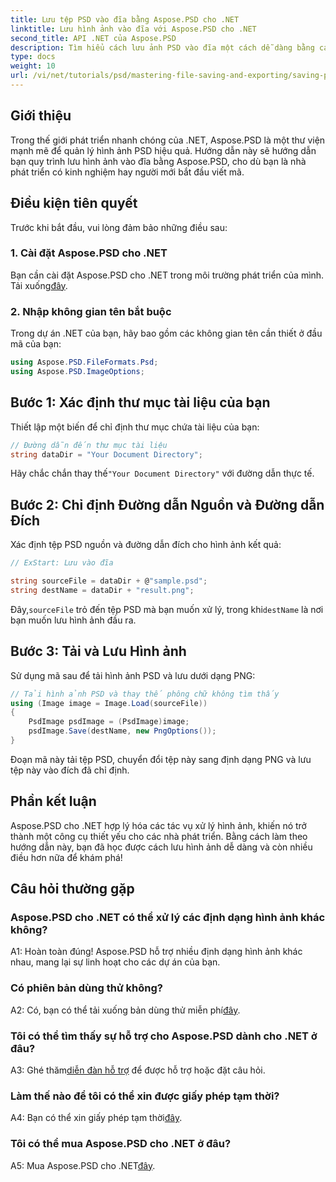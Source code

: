 ```yaml
---
title: Lưu tệp PSD vào đĩa bằng Aspose.PSD cho .NET
linktitle: Lưu hình ảnh vào đĩa với Aspose.PSD cho .NET
second_title: API .NET của Aspose.PSD
description: Tìm hiểu cách lưu ảnh PSD vào đĩa một cách dễ dàng bằng cách làm theo hướng dẫn từng bước. Cho dù bạn đang chuyển đổi tệp PSD sang nhiều định dạng ảnh khác nhau hay quản lý các tài sản ảnh phức tạp.
type: docs
weight: 10
url: /vi/net/tutorials/psd/mastering-file-saving-and-exporting/saving-psd-files-to-disk/
---
```

## Giới thiệu

Trong thế giới phát triển nhanh chóng của .NET, Aspose.PSD là một thư viện mạnh mẽ để quản lý hình ảnh PSD hiệu quả. Hướng dẫn này sẽ hướng dẫn bạn quy trình lưu hình ảnh vào đĩa bằng Aspose.PSD, cho dù bạn là nhà phát triển có kinh nghiệm hay người mới bắt đầu viết mã. 

## Điều kiện tiên quyết

Trước khi bắt đầu, vui lòng đảm bảo những điều sau:

### 1. Cài đặt Aspose.PSD cho .NET

 Bạn cần cài đặt Aspose.PSD cho .NET trong môi trường phát triển của mình. Tải xuống[đây](https://releases.aspose.com/psd/net/).

### 2. Nhập không gian tên bắt buộc

Trong dự án .NET của bạn, hãy bao gồm các không gian tên cần thiết ở đầu mã của bạn:

```csharp
using Aspose.PSD.FileFormats.Psd;
using Aspose.PSD.ImageOptions;
```

## Bước 1: Xác định thư mục tài liệu của bạn

Thiết lập một biến để chỉ định thư mục chứa tài liệu của bạn:

```csharp
// Đường dẫn đến thư mục tài liệu
string dataDir = "Your Document Directory";
```

 Hãy chắc chắn thay thế`"Your Document Directory"` với đường dẫn thực tế.

## Bước 2: Chỉ định Đường dẫn Nguồn và Đường dẫn Đích

Xác định tệp PSD nguồn và đường dẫn đích cho hình ảnh kết quả:

```csharp
// ExStart: Lưu vào đĩa

string sourceFile = dataDir + @"sample.psd";
string destName = dataDir + "result.png";
```

 Đây,`sourceFile` trỏ đến tệp PSD mà bạn muốn xử lý, trong khi`destName` là nơi bạn muốn lưu hình ảnh đầu ra.

## Bước 3: Tải và Lưu Hình ảnh

Sử dụng mã sau để tải hình ảnh PSD và lưu dưới dạng PNG:

```csharp
// Tải hình ảnh PSD và thay thế phông chữ không tìm thấy
using (Image image = Image.Load(sourceFile))
{
    PsdImage psdImage = (PsdImage)image;
    psdImage.Save(destName, new PngOptions());
}
```

Đoạn mã này tải tệp PSD, chuyển đổi tệp này sang định dạng PNG và lưu tệp này vào đích đã chỉ định. 

## Phần kết luận

Aspose.PSD cho .NET hợp lý hóa các tác vụ xử lý hình ảnh, khiến nó trở thành một công cụ thiết yếu cho các nhà phát triển. Bằng cách làm theo hướng dẫn này, bạn đã học được cách lưu hình ảnh dễ dàng và còn nhiều điều hơn nữa để khám phá!

## Câu hỏi thường gặp

### Aspose.PSD cho .NET có thể xử lý các định dạng hình ảnh khác không?

A1: Hoàn toàn đúng! Aspose.PSD hỗ trợ nhiều định dạng hình ảnh khác nhau, mang lại sự linh hoạt cho các dự án của bạn.

### Có phiên bản dùng thử không?

 A2: Có, bạn có thể tải xuống bản dùng thử miễn phí[đây](https://releases.aspose.com/).

### Tôi có thể tìm thấy sự hỗ trợ cho Aspose.PSD dành cho .NET ở đâu?

 A3: Ghé thăm[diễn đàn hỗ trợ](https://forum.aspose.com/c/psd/34) để được hỗ trợ hoặc đặt câu hỏi.

### Làm thế nào để tôi có thể xin được giấy phép tạm thời?

 A4: Bạn có thể xin giấy phép tạm thời[đây](https://purchase.conholdate.com/temporary-license/).

### Tôi có thể mua Aspose.PSD cho .NET ở đâu?

 A5: Mua Aspose.PSD cho .NET[đây](https://purchase.conholdate.com/buy).